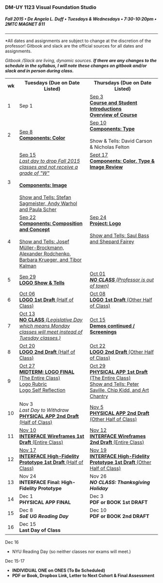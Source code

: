 ### DM-UY 1123 Visual Foundation Studio
##### Fall 2015 • De Angela L. Duff • Tuesdays & Wednesdays • 7:30-10:20pm • 2MTC MAGNET 811 

---

*All dates and assignments are subject to change at the discretion of the professor! Gitbook and slack are the official sources for all dates and assignments.

*Gitbook /Slack are living, dynamic sources. **If there are any changes to the schedule in the syllabus, I will note these changes on gitbook and/or slack and in person during class.***
<table>
    <tr>
        <th width="4%">wk</th>
        <th width="48%">Tuesdays (Due on Date Listed)</th>
        <th width="48%">Thursdays (Due on Date Listed)</th>
    </tr>
    <tr>
        <td>1</td>
        <td>Sep 1<br></td>
        <td><a href="week_1_detail_sep_3.md">Sep 3<br><strong>Course and Student Introductions<br>Overview of Course</strong></a></td>
    </tr>
    <tr>
        <td>2</td>
        <td><a href="week_2_detail_sep_8.md">Sep 8<br><strong>Components: Color</strong></a></td>
        <td><a href="week_2_detail_sep_8.md">Sep 10<br><strong>Components: Type</strong></a><br><br>Show & Tells: David Carson & Nicholas Felton</td>
    </tr>
    <tr>
        <td>3</td>
        <td valign="top"><a href="week_3_detail_sep_15.md">Sep 15<br><i>Last day to drop Fall 2015 classes and not receive a grade of "W"</i><br><Br><strong>Components: Image</strong><br><br>Show and Tells: Stefan Sagmeister, Andy Warhol and Paula Scher</a></td>
        <td valign="top"><a href="week_3_detail_sep_15.md">Sept 17<br><strong>Components: Color, Type &amp; Image Review</strong></a></td>
    </tr>
    <tr>
        <td>4</td>
        <td valign="top"><a href="week_4_detail_sep_22.md">Sep 22<br><strong>Components: Composition and Concept</strong><br><br>Show and Tells: Josef Müller-Brockmann, Alexander Rodchenko, Barbara Krueger, and Tibor Kalman</a></td>
        <td valign="top"><a href="week_4_detail_sep_22.md">Sep 24<br><strong>Project: Logo</strong><br><br>Show and Tells: Saul Bass and Shepard Fairey</a></td>
    </tr>
    <tr>
        <td>5</td>
        <td><a href="week_5_detail_sep_29.md">Sep 29<br><strong>LOGO Show & Tells</strong></a></td>
        <td><a href="week_5_detail_sep_29.md">Oct 01<br><strong><i>NO CLASS</i></strong> <i>(Professor is out of town)</i></a></td>
    </tr>
    <tr>
        <td>6</td>
        <td><a href="week_6_detail_oct_6.md">Oct 06<br><strong>LOGO 1st Draft</strong> (Half of Class)</a></td>
        <td><a href="week_6_detail_oct_6.md">Oct 08<br><strong>LOGO 1st Draft</strong> (Other Half of Class)</a></td>
    </tr>
    <tr>
        <td>7</td>
        <td><a href="week_7_detail_oct_13.md">Oct 13<br><strong>NO CLASS</strong> <i>(Legislative Day which means Monday classes will meet instead of Tuesday classes.)</i></a></td>
        <td><a href="week_7_detail_oct_13.md">Oct 15<br><strong>Demos continued / Screenings</strong></a></td>
    </tr>
    <tr>
        <td>8</td>
        <td><a href="week_8_detail_oct_20.md">Oct 20<br><strong>LOGO 2nd Draft</strong> (Half of Class)</a></td>
        <td><a href="week_8_detail_oct_20.md">Oct 22<br><strong>LOGO 2nd Draft</strong> (Other Half of Class)</a></td>
    </tr>
    <tr>
        <td>9</td>
        <td valign="top"><a href="week_9_detail_oct_27.md">Oct 27<br><strong>MIDTERM: LOGO FINAL</strong> (The Entire Class)<br>Logo Rubric<br>Logo Self Reflection</a></td>
        <td valign="top"><a href="week_9_detail_oct_27.md">Oct 29<br><strong>PHYSICAL APP 1st Draft</strong> (The Entire Class)<br>Show and Tells: Peter Saville, Chip Kidd, and Art Chantry</a></td>
    </tr>
    <tr>
        <td>10</td>
        <td>Nov 3<br><i>Last Day to Withdraw</i><br><a href="week_10_detail_nov_3.md"><strong>PHYSICAL APP 2nd Draft</strong> (Half of Class)</a></td>
        <td><a href="week_10_detail_nov_3.md">Nov 5<br><strong>PHYSICAL APP 2nd Draft</strong> (Other Half of Class)</a></td>
    </tr>
    <tr>
        <td>11</td>
        <td><a href="week_11_detail_nov_10.md">Nov 10<br><strong>INTERFACE Wireframes 1st Draft</strong> (Entire Class)</a></td>
        <td><a href="week_11_detail_nov_10.md">Nov 12<br><strong>INTERFACE Wireframes 2nd Draft</strong> (Entire Class)</td>
    </tr>
    <tr>
        <td>12</td>
        <td><a href="week_12_detail_nov_17.md">Nov 17<br><strong>INTERFACE High-Fidelity Prototype 1st Draft</strong> (Half of Class)</a></td>
        <td><a href="week_12_detail_nov_17.md">Nov 19<br><strong>INTERFACE High-Fidelity Prototype 1st Draft</strong> (Other Half of Class)</a></td>
    </tr>
    <tr>
        <td>13</td>
        <td>Nov 24<br><strong>INTERFACE Final: High-Fidelity Prototype</strong></td>
        <td>Nov 26<br><strong><i>NO CLASS: Thanksgiving Holiday</i></strong></td>
    </tr>
    <tr>
        <td>14</td>
        <td>Dec 1<br><strong>PHYSICAL APP FINAL</strong></td>
        <td>Dec 3<br><strong>PDF or BOOK 1st DRAFT</strong></td>
    </tr>
    <tr>
        <td>15</td>
        <td>Dec 8<br><strong><i>SoE UG Reading Day</i></strong></td>
        <td>Dec 10<br><strong>PDF or BOOK 2nd DRAFT</strong></td>
    </tr>
    <tr>
        <td>16</td>
        <td>Dec 15<br><strong>Last Day of Class</strong></td>
        <td></td>
    </tr>
</table>

Dec 16
* NYU Reading Day (so neither classes nor exams will meet.)

Dec 15-17<br>
* **INDIVIDUAL ONE on ONES (To Be Scheduled)**
* **PDF or Book, Dropbox Link, Letter to Next Cohort & Final Assessment**